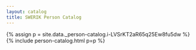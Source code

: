 ```yaml
---
layout: catalog
title: SWERIK Person Catalog
---
```

{% assign p = site.data._person-catalog.i-LVSrKT2aR65q25Ew8fu5dw %}
{% include person-catalog.html p=p %}

